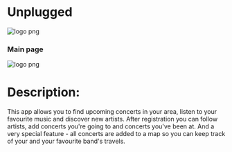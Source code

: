 #  Unplugged #
![logo png](https://www.stjohnsblackheath.org.uk/wp-content/uploads/2016/01/Unplugged-Logo-571x400.png)

### Main page ###

![logo png](https://im2.ezgif.com/tmp/ezgif-2-5af61f40853c.gif)

# Description:
This app allows you to find upcoming concerts in your area, listen to your favourite music and discover new artists. After registration you can follow artists, add concerts you're going to and concerts you've been at. And a very special feature - all concerts are added to a map so you can keep track of your and your favourite band's travels.
